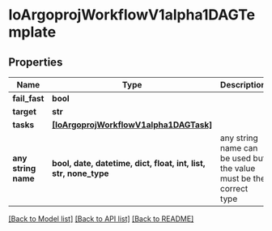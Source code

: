 # IoArgoprojWorkflowV1alpha1DAGTemplate


## Properties
Name | Type | Description | Notes
------------ | ------------- | ------------- | -------------
**fail_fast** | **bool** |  | [optional] 
**target** | **str** |  | [optional] 
**tasks** | [**[IoArgoprojWorkflowV1alpha1DAGTask]**](IoArgoprojWorkflowV1alpha1DAGTask.md) |  | [optional] 
**any string name** | **bool, date, datetime, dict, float, int, list, str, none_type** | any string name can be used but the value must be the correct type | [optional]

[[Back to Model list]](../README.md#documentation-for-models) [[Back to API list]](../README.md#documentation-for-api-endpoints) [[Back to README]](../README.md)


